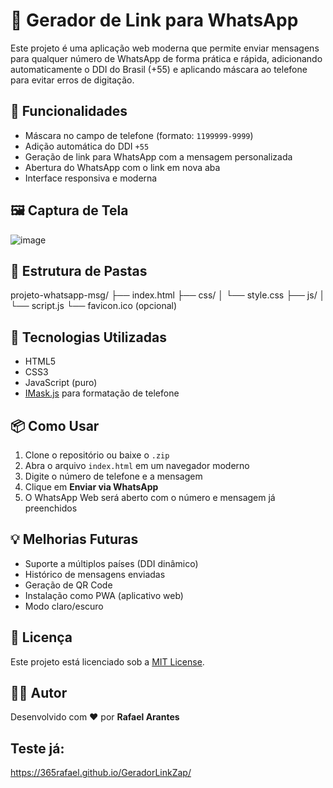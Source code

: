 # 📱 Gerador de Link para WhatsApp

Este projeto é uma aplicação web moderna que permite enviar mensagens para qualquer número de WhatsApp de forma prática e rápida, adicionando automaticamente o DDI do Brasil (+55) e aplicando máscara ao telefone para evitar erros de digitação.

## 🚀 Funcionalidades

- Máscara no campo de telefone (formato: `1199999-9999`)
- Adição automática do DDI `+55`
- Geração de link para WhatsApp com a mensagem personalizada
- Abertura do WhatsApp com o link em nova aba
- Interface responsiva e moderna

## 🖼️ Captura de Tela

![image](https://github.com/user-attachments/assets/1d804eaf-bcba-4f72-84da-c594a4ee9983)

## 📁 Estrutura de Pastas

projeto-whatsapp-msg/
├── index.html
├── css/
│ └── style.css
├── js/
│ └── script.js
└── favicon.ico (opcional)


## 🧪 Tecnologias Utilizadas

- HTML5
- CSS3
- JavaScript (puro)
- [IMask.js](https://imask.js.org) para formatação de telefone

## 📦 Como Usar

1. Clone o repositório ou baixe o `.zip`
2. Abra o arquivo `index.html` em um navegador moderno
3. Digite o número de telefone e a mensagem
4. Clique em **Enviar via WhatsApp**
5. O WhatsApp Web será aberto com o número e mensagem já preenchidos

## 💡 Melhorias Futuras

- Suporte a múltiplos países (DDI dinâmico)
- Histórico de mensagens enviadas
- Geração de QR Code
- Instalação como PWA (aplicativo web)
- Modo claro/escuro

## 📄 Licença

Este projeto está licenciado sob a [MIT License](LICENSE).

## 🙋‍♂️ Autor

Desenvolvido com ❤️ por **Rafael Arantes**

## Teste já:
https://365rafael.github.io/GeradorLinkZap/


